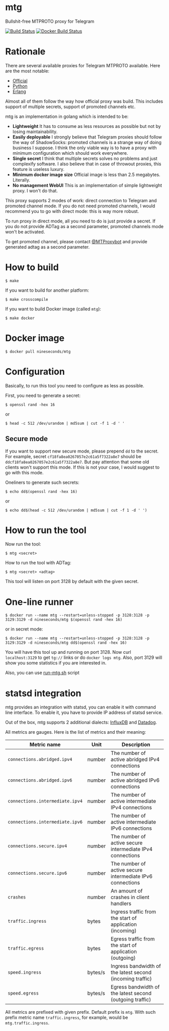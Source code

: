 # mtg

Bullshit-free MTPROTO proxy for Telegram

[![Build Status](https://travis-ci.org/9seconds/mtg.svg?branch=master)](https://travis-ci.org/9seconds/mtg)
[![Docker Build Status](https://img.shields.io/docker/build/nineseconds/mtg.svg)](https://hub.docker.com/r/nineseconds/mtg/)


# Rationale

There are several available proxies for Telegram MTPROTO available. Here
are the most notable:

* [Official](https://github.com/TelegramMessenger/MTProxy)
* [Python](https://github.com/alexbers/mtprotoproxy)
* [Erlang](https://github.com/seriyps/mtproto_proxy)

Almost all of them follow the way how official proxy was build. This
includes support of multiple secrets, support of promoted channels etc.

mtg is an implementation in golang which is intended to be:

* **Lightweight**
  It has to consume as less resources as possible but not by losing
  maintainability.
* **Easily deployable**
  I strongly believe that Telegram proxies should follow the way of
  ShadowSocks: promoted channels is a strange way of doing business
  I suppose. I think the only viable way is to have a proxy with
  minimum configuration which should work everywhere.
* **Single secret**
  I think that multiple secrets solves no problems and just complexify
  software. I also believe that in case of throwout proxies, this feature
  is useless luxury.
* **Minimum docker image size**
  Official image is less than 2.5 megabytes. Literally.
* **No management WebUI**
  This is an implementation of simple lightweight proxy. I won't do that.

This proxy supports 2 modes of work: direct connection to Telegram and
promoted channel mode. If you do not need promoted channels, I would
recommend you to go with direct mode: this is way more robust.

To run proxy in direct mode, all you need to do is just provide a
secret. If you do not provide ADTag as a second parameter, promoted
channels mode won't be activated.

To get promoted channel, please contact
[@MTProxybot](https://t.me/MTProxybot) and provide generated adtag as a
second parameter.


# How to build

```console
$ make
```

If you want to build for another platform:

```console
$ make crosscompile
```

If you want to build Docker image (called `mtg`):

```console
$ make docker
```

# Docker image

```console
$ docker pull nineseconds/mtg
```

# Configuration

Basically, to run this tool you need to configure as less as possible.

First, you need to generate a secret:

```console
$ openssl rand -hex 16
```

or

```console
$ head -c 512 /dev/urandom | md5sum | cut -f 1 -d ' '
```

## Secure mode

If you want to support new secure mode, please prepend `dd` to the
secret. For example, secret `cf18fa8ea0267057e2c61a5f7322a8e7` should
be `ddcf18fa8ea0267057e2c61a5f7322a8e7`. But pay attention that some
old clients won't support this mode. If this is not your case, I would
suggest to go with this mode.

Oneliners to generate such secrets:

```console
$ echo dd$(openssl rand -hex 16)
```

or

```console
$ echo dd$(head -c 512 /dev/urandom | md5sum | cut -f 1 -d ' ')
```


# How to run the tool

Now run the tool:

```console
$ mtg <secret>
```

How to run the tool with ADTag:

```console
$ mtg <secret> <adtag>
```

This tool will listen on port 3128 by default with the given secret.

# One-line runner

```console
$ docker run --name mtg --restart=unless-stopped -p 3128:3128 -p 3129:3129 -d nineseconds/mtg $(openssl rand -hex 16)
```

or in secret mode:

```console
$ docker run --name mtg --restart=unless-stopped -p 3128:3128 -p 3129:3129 -d nineseconds/mtg dd$(openssl rand -hex 16)
```

You will have this tool up and running on port 3128. Now curl
`localhost:3129` to get `tg://` links or do `docker logs mtg`. Also,
port 3129 will show you some statistics if you are interested in.

Also, you can use [run-mtg.sh](https://github.com/9seconds/mtg/blob/master/run-mtg.sh) script


# statsd integration

mtg provides an integration with statsd, you can enable it with command
line interface. To enable it, you have to provide IP address of statsd
service.

Out of the box, mtg supports 2 additional dialects: [InfluxDB](https://www.influxdata.com/blog/getting-started-with-sending-statsd-metrics-to-telegraf-influxdb/)
and [Datadog](https://docs.datadoghq.com/developers/dogstatsd/).

All metrics are gauges. Here is the list of metrics and their meaning:

| Metric name                     | Unit    | Description                                               |
|---------------------------------|---------|-----------------------------------------------------------|
| `connections.abridged.ipv4`     | number  | The number of active abridged IPv4 connections            |
| `connections.abridged.ipv6`     | number  | The number of active abridged IPv6 connections            |
| `connections.intermediate.ipv4` | number  | The number of active intermediate IPv4 connections        |
| `connections.intermediate.ipv6` | number  | The number of active intermediate IPv6 connections        |
| `connections.secure.ipv4`       | number  | The number of active secure intermediate IPv4 connections |
| `connections.secure.ipv6`       | number  | The number of active secure intermediate IPv6 connections |
| `crashes`                       | number  | An amount of crashes in client handlers                   |
| `traffic.ingress`               | bytes   | Ingress traffic from the start of application (incoming)  |
| `traffic.egress`                | bytes   | Egress traffic from the start of application (outgoing)   |
| `speed.ingress`                 | bytes/s | Ingress bandwidth of the latest second (incoming traffic) |
| `speed.egress`                  | bytes/s | Egress bandwidth of the latest second (outgoing traffic)  |

All metrics are prefixed with given prefix. Default prefix is `mtg`.
With such prefix metric name `traffic.ingress`, for example, would be
`mtg.traffic.ingress`.
